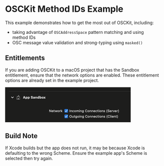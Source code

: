 # OSCKit Method IDs Example

This example demonstrates how to get the most out of OSCKit, including:

- taking advantage of `OSCAddressSpace` pattern matching and using method IDs
- OSC message value validation and strong-typing using `masked()`

## Entitlements

If you are adding OSCKit to a macOS project that has the Sandbox entitlement, ensure that the network options are enabled. These entitlement options are already set in the example project.

![sandbox-network-connections](Images/sandbox-network-connections.png)

## Build Note

If Xcode builds but the app does not run, it may be because Xcode is defaulting to the wrong Scheme. Ensure the example app's Scheme is selected then try again.
